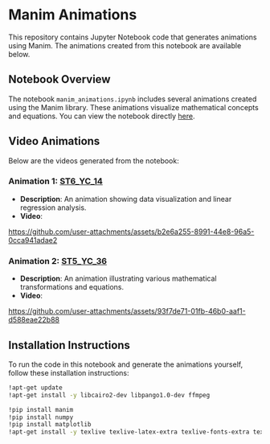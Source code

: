 # Manim Animations 

This repository contains Jupyter Notebook code that generates animations using Manim. The animations created from this notebook are available below.

## Notebook Overview

The notebook `manim_animations.ipynb` includes several animations created using the Manim library. These animations visualize mathematical concepts and equations. You can view the notebook directly [here](https://colab.research.google.com/drive/1y5kVhwPb95qu4HdxiWmUYWqN_g0dsdDX).

## Video Animations

Below are the videos generated from the notebook:

### Animation 1: [ST6_YC_14](#)
- **Description**: An animation showing data visualization and linear regression analysis.
- **Video**:  

https://github.com/user-attachments/assets/b2e6a255-8991-44e8-96a5-0cca941adae2

### Animation 2: [ST5_YC_36](#)
- **Description**: An animation illustrating various mathematical transformations and equations.
- **Video**:

https://github.com/user-attachments/assets/93f7de71-01fb-46b0-aaf1-d588eae22b88







## Installation Instructions

To run the code in this notebook and generate the animations yourself, follow these installation instructions:

```bash
!apt-get update
!apt-get install -y libcairo2-dev libpango1.0-dev ffmpeg

!pip install manim
!pip install numpy
!pip install matplotlib
!apt-get install -y texlive texlive-latex-extra texlive-fonts-extra texlive-xetex dvipng cm-super
